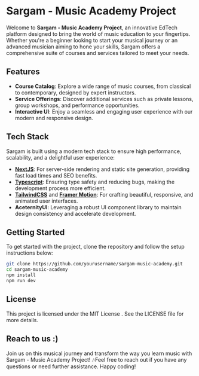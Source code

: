 # Sargam - Music Academy Project

Welcome to **Sargam - Music Academy Project**, an innovative EdTech platform designed to bring the world of music education to your fingertips. Whether you're a beginner looking to start your musical journey or an advanced musician aiming to hone your skills, Sargam offers a comprehensive suite of courses and services tailored to meet your needs.

## Features

- **Course Catalog**: Explore a wide range of music courses, from classical to contemporary, designed by expert instructors.
- **Service Offerings**: Discover additional services such as private lessons, group workshops, and performance opportunities.
- **Interactive UI**: Enjoy a seamless and engaging user experience with our modern and responsive design.

## Tech Stack

Sargam is built using a modern tech stack to ensure high performance, scalability, and a delightful user experience:

- **[NextJS](https://nextjs.org/)**: For server-side rendering and static site generation, providing fast load times and SEO benefits.
- **[Typescript](https://www.typescriptlang.org/)**: Ensuring type safety and reducing bugs, making the development process more efficient.
- **[TailwindCSS](https://tailwindcss.com/)** and **[Framer Motion](https://www.framer.com/motion/)**: For crafting beautiful, responsive, and animated user interfaces.
- **AceternityUI**: Leveraging a robust UI component library to maintain design consistency and accelerate development.

## Getting Started

To get started with the project, clone the repository and follow the setup instructions below:

```bash
git clone https://github.com/yourusername/sargam-music-academy.git
cd sargam-music-academy
npm install
npm run dev
```

## License

This project is licensed under the MIT License . See the LICENSE file for more details.

## Reach to us :) 

Join us on this musical journey and transform the way you learn music with Sargam - Music Academy Project! 🎶Feel free to reach out if you have any questions or need further assistance. Happy coding!
